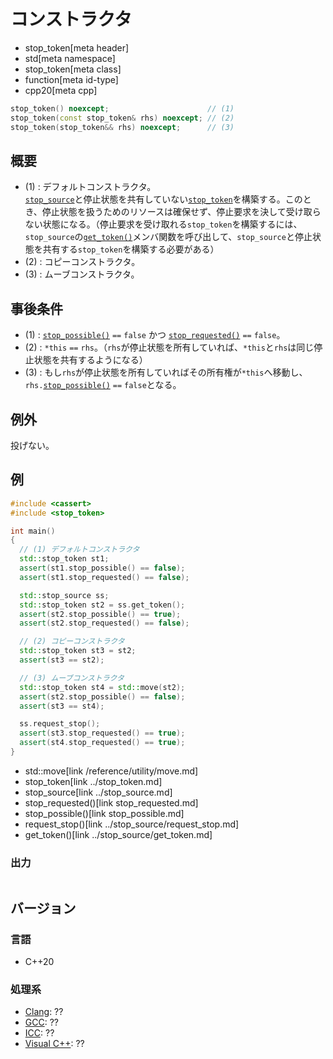 # コンストラクタ
* stop_token[meta header]
* std[meta namespace]
* stop_token[meta class]
* function[meta id-type]
* cpp20[meta cpp]

```cpp
stop_token() noexcept;                      // (1)
stop_token(const stop_token& rhs) noexcept; // (2)
stop_token(stop_token&& rhs) noexcept;      // (3)
```


## 概要
- (1) : デフォルトコンストラクタ。  
  [`stop_source`](../stop_source.md)と停止状態を共有していない[`stop_token`](../stop_token.md)を構築する。このとき、停止状態を扱うためのリソースは確保せず、停止要求を決して受け取らない状態になる。（停止要求を受け取れる`stop_token`を構築するには、`stop_source`の[`get_token()`](../stop_source/get_token.md)メンバ関数を呼び出して、`stop_source`と停止状態を共有する`stop_token`を構築する必要がある）
- (2) : コピーコンストラクタ。
- (3) : ムーブコンストラクタ。

## 事後条件
- (1) : [`stop_possible()`](stop_possible.md) `==` `false` かつ [`stop_requested()`](stop_requested.md) `==` `false`。
- (2) : `*this` `==` `rhs`。（`rhs`が停止状態を所有していれば、`*this`と`rhs`は同じ停止状態を共有するようになる）
- (3) : もし`rhs`が停止状態を所有していればその所有権が`*this`へ移動し、`rhs.`[`stop_possible()`](stop_possible.md) `==` `false`となる。

## 例外
投げない。

## 例
```cpp example
#include <cassert>
#include <stop_token>

int main()
{
  // (1) デフォルトコンストラクタ
  std::stop_token st1;
  assert(st1.stop_possible() == false);
  assert(st1.stop_requested() == false);

  std::stop_source ss;
  std::stop_token st2 = ss.get_token();
  assert(st2.stop_possible() == true);
  assert(st2.stop_requested() == false);

  // (2) コピーコンストラクタ
  std::stop_token st3 = st2;
  assert(st3 == st2);

  // (3) ムーブコンストラクタ
  std::stop_token st4 = std::move(st2);
  assert(st2.stop_possible() == false);
  assert(st3 == st4);

  ss.request_stop();
  assert(st3.stop_requested() == true);
  assert(st4.stop_requested() == true);
}
```
* std::move[link /reference/utility/move.md]
* stop_token[link ../stop_token.md]
* stop_source[link ../stop_source.md]
* stop_requested()[link stop_requested.md]
* stop_possible()[link stop_possible.md]
* request_stop()[link ../stop_source/request_stop.md]
* get_token()[link ../stop_source/get_token.md]

### 出力
```
```

## バージョン
### 言語
- C++20

### 処理系
- [Clang](/implementation.md#clang): ??
- [GCC](/implementation.md#gcc): ??
- [ICC](/implementation.md#icc): ??
- [Visual C++](/implementation.md#visual_cpp): ??

